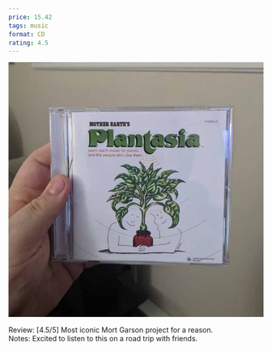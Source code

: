 ```yaml
---
price: 15.42
tags: music
format: CD
rating: 4.5
---
```

![Surrender](/assets/img/ibuycrap/plantasia.jpg)

Review: [4.5/5] Most iconic Mort Garson project for a reason.  
Notes: Excited to listen to this on a road trip with friends.